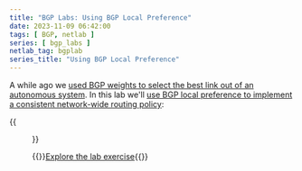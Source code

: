 ```yaml
---
title: "BGP Labs: Using BGP Local Preference"
date: 2023-11-09 06:42:00
tags: [ BGP, netlab ]
series: [ bgp_labs ]
netlab_tag: bgplab
series_title: "Using BGP Local Preference"
---
```

A while ago we [used BGP weights to select the best link out of an autonomous system](https://bgplabs.net/policy/1-weights/). In this lab we'll [use BGP local preference to implement a consistent network-wide routing policy](https://bgplabs.net/policy/5-local-preference/):

{{<figure src="https://bgplabs.net/policy/topology-locpref.png">}}

{{<jump>}}[Explore the lab exercise](https://bgplabs.net/policy/5-local-preference/){{</jump>}}
